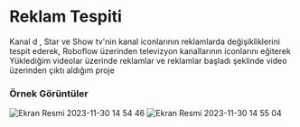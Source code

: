 # Reklam Tespiti
Kanal d , Star ve Show tv'nin kanal iconlarının reklamlarda değişikliklerini tespit ederek,
Roboflow üzerinden televizyon kanallarının iconlarını eğiterek 
Yüklediğim videolar üzerinde reklamlar ve reklamlar başladı şeklinde video üzerinden çıktı aldığım proje
### Örnek Görüntüler
![Ekran Resmi 2023-11-30 14 54 46](https://github.com/esmakyoroglu/ReklamTespiti/assets/141801948/196c11d4-c923-4a0a-94a6-2beab16fc3e3)
![Ekran Resmi 2023-11-30 14 55 04](https://github.com/esmakyoroglu/ReklamTespiti/assets/141801948/e538c32f-6134-4f0c-9ccc-11dd4ae2af5e)

